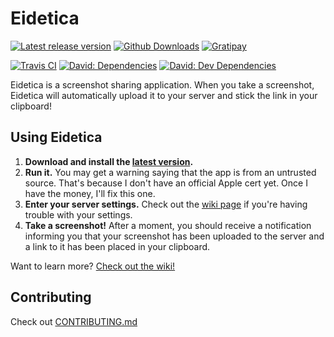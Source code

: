 # Eidetica

[![Latest release version](https://img.shields.io/github/release/trezy/eidetica.svg?style=flat-square)]()
[![Github Downloads](https://img.shields.io/github/downloads/trezy/eidetica/total.svg?style=flat-square)]()
[![Gratipay](https://img.shields.io/gratipay/user/trezy.svg?style=flat-square)]()

[![Travis CI](https://img.shields.io/travis/rust-lang/rust.svg?style=flat-square)](https://travis-ci.org/trezy/eidetica)
[![David: Dependencies](https://img.shields.io/david/trezy/eidetica.svg?style=flat-square)]()
[![David: Dev Dependencies](https://img.shields.io/david/dev/trezy/eidetica.svg?style=flat-square)]()

Eidetica is a screenshot sharing application. When you take a screenshot, Eidetica will automatically upload it to your server and stick the link in your clipboard!

## Using Eidetica

1. **Download and install the [latest version](//github.com/trezy/eidetica/releases/latest).**
1. **Run it.** You may get a warning saying that the app is from an untrusted source. That's because I don't have an official Apple cert yet. Once I have the money, I'll fix this one.
1. **Enter your server settings.** Check out the [wiki page](https://github.com/trezy/eidetica/wiki/Settings) if you're having trouble with your settings.
1. **Take a screenshot!** After a moment, you should receive a notification informing you that your screenshot has been uploaded to the server and a link to it has been placed in your clipboard.

Want to learn more? [Check out the wiki!](https://github.com/trezy/eidetica/wiki/What-can-I-do-with-Eidetica%3F)

## Contributing

Check out [CONTRIBUTING.md](CONTRIBUTING.md)

